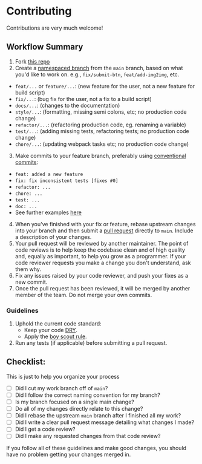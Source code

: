 # Contributing

Contributions are very much welcome! 

## Workflow Summary

1. Fork [this repo](https://github.com/daveschumaker/artbot-for-stable-diffusion/fork)
2. Create a [namespaced branch](https://gist.github.com/seunggabi/87f8c722d35cd07deb3f649d45a31082) from the `main` branch, based on what you'd like to work on. e.g., `fix/submit-btn`, `feat/add-img2img`, etc.
  - `feat/...` or `feature/...`: (new feature for the user, not a new feature for build script)
  - `fix/...`: (bug fix for the user, not a fix to a build script)
  - `docs/...`: (changes to the documentation)
  - `style/...`: (formatting, missing semi colons, etc; no production code change)
  - `refactor/...`: (refactoring production code, eg. renaming a variable)
  - `test/...`: (adding missing tests, refactoring tests; no production code change)
  - `chore/...`: (updating webpack tasks etc; no production code change)
3. Make commits to your feature branch, preferably using [conventional commits](https://www.conventionalcommits.org/en/v1.0.0/):
  - `feat: added a new feature`
  - `fix: fix inconsistent tests [fixes #0]`
  - `refactor: ...`
  - `chore: ...`
  - `test: ...`
  - `doc: ...`
  - See further examples [here](https://www.conventionalcommits.org/en/v1.0.0/#summary)
4. When you've finished with your fix or feature, rebase upstream changes into your branch and then submit a [pull request](https://github.com/daveschumaker/artbot-for-stable-diffusion/compare) directly to `main`. Include a description of your changes.
5. Your pull request will be reviewed by another maintainer. The point of code reviews is to help keep the codebase clean and of high quality and, equally as important, to help you grow as a programmer. If your code reviewer requests you make a change you don't understand, ask them why.
6. Fix any issues raised by your code reviewer, and push your fixes as a new commit.
7. Once the pull request has been reviewed, it will be merged by another member of the team. Do not merge your own commits.

### Guidelines

1. Uphold the current code standard:
    - Keep your code [DRY](https://en.wikipedia.org/wiki/Don%27t_repeat_yourself).
    - Apply the [boy scout rule](http://programmer.97things.oreilly.com/wiki/index.php/The_Boy_Scout_Rule).
2. Run any tests (if applicable) before submitting a pull request.

## Checklist:

This is just to help you organize your process

- [ ] Did I cut my work branch off of `main`?
- [ ] Did I follow the correct naming convention for my branch?
- [ ] Is my branch focused on a single main change?
 - [ ] Do all of my changes directly relate to this change?
- [ ] Did I rebase the upstream `main` branch after I finished all my
  work?
- [ ] Did I write a clear pull request message detailing what changes I made?
- [ ] Did I get a code review?
 - [ ] Did I make any requested changes from that code review?

If you follow all of these guidelines and make good changes, you should have
no problem getting your changes merged in.
